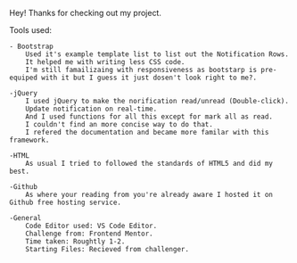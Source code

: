 Hey! Thanks for checking out my project.

Tools used:

    - Bootstrap
        Used it's example template list to list out the Notification Rows.
        It helped me with writing less CSS code.
        I'm still famailizaing with responsiveness as bootstarp is pre-equiped with it but I guess it just dosen't look right to me?.

    -jQuery
        I used jQuery to make the norification read/unread (Double-click).
        Update notification on real-time.
        And I used functions for all this except for mark all as read.
        I couldn't find an more concise way to do that.
        I refered the documentation and became more familar with this framework.

    -HTML
        As usual I tried to followed the standards of HTML5 and did my best.

    -Github
        As where your reading from you're already aware I hosted it on Github free hosting service.

    -General
        Code Editor used: VS Code Editor.
        Challenge from: Frontend Mentor.
        Time taken: Roughtly 1-2.
        Starting Files: Recieved from challenger.
